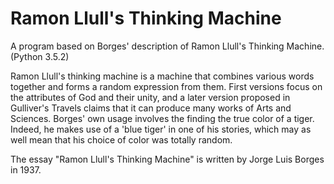 # Ramon Llull's Thinking Machine

A program based on Borges' description of Ramon Llull's Thinking Machine. (Python 3.5.2)

Ramon Llull's thinking machine is a machine that combines various words together and forms a random expression from them. First versions focus on the attributes of God and their unity, and a later version proposed in Gulliver's Travels claims that it can produce many works of Arts and Sciences. Borges' own usage involves the finding the true color of a tiger. Indeed,  he makes use of a 'blue tiger' in one of his stories, which may as well mean that his choice of color was totally random. 

The essay "Ramon Llull's Thinking Machine" is written by Jorge Luis Borges in 1937.
